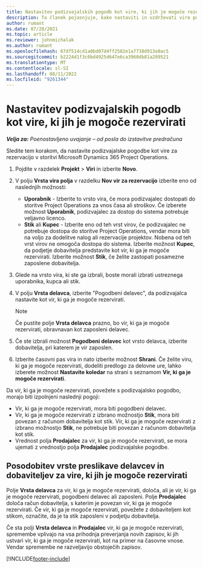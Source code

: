 ```yaml
---
title: Nastavitev podizvajalskih pogodb kot vire, ki jih je mogoče rezervirati
description: Ta članek pojasnjuje, kako nastaviti in vzdrževati vire podizvajalcev, ki so ustvarjeni iz uporabnikov in stikov v sistemu, tako da jih je mogoče povezati s podizvajalci v Microsoftu Dynamics 365 Project Operations.
author: rumant
ms.date: 07/28/2021
ms.topic: article
ms.reviewer: johnmichalak
ms.author: rumant
ms.openlocfilehash: 67df514cd1a0bd07d4ff2582e1a7738d913e0ac5
ms.sourcegitcommit: b2224d1f3c0bd4925d647e6ca3960db81a209521
ms.translationtype: MT
ms.contentlocale: sl-SI
ms.lasthandoff: 08/11/2022
ms.locfileid: "9261344"
---
```

# <a name="set-up-subcontractors-as-bookable-resources"></a>Nastavitev podizvajalskih pogodb kot vire, ki jih je mogoče rezervirati

_**Velja za:** Poenostavljeno uvajanje – od posla do izstavitve predračuna_

Sledite tem korakom, da nastavite podizvajalske pogodbe kot vire za rezervacijo v storitvi Microsoft Dynamics 365 Project Operations.

1. Pojdite v razdelek **Projekt** \> **Viri** in izberite **Novo**.
2. V polju **Vrsta vira polja** v razdelku **Nov vir za rezervacijo** izberite eno od naslednjih možnosti:

    - **Uporabnik** - Izberite to vrsto vira, če mora podizvajalec dostopati do storitve Project Operations za vnos časa ali stroškov. Če izberete možnost **Uporabnik**, podizvajalec za dostop do sistema potrebuje veljavno licenco.
    - **Stik** ali **Kupec** - Izberite eno od teh vrst virov, če podizvajalec ne potrebuje dostopa do storitve Project Operations, vendar mora biti na voljo za dodelitve nalog ali rezervacije projektov. Nobena od teh vrst virov ne omogoča dostopa do sistema. Izberite možnost **Kupec**, da podjetje dobavitelja predstavite kot vir, ki ga je mogoče rezervirati. Izberite možnost **Stik**, če želite zastopati posamezne zaposlene dobavitelja.

3. Glede na vrsto vira, ki ste ga izbrali, boste morali izbrati ustreznega uporabnika, kupca ali stik.
4. V polju **Vrsta delavca**, izberite "Pogodbeni delavec", da podizvajalca nastavite kot vir, ki ga je mogoče rezervirati.

    > [!NOTE]
    > Če pustite polje **Vrsta delavca** prazno, bo vir, ki ga je mogoče rezervirati, obravnavan kot zaposleni delavec.

5. Če ste izbrali možnost **Pogodbeni delavec** kot vrsto delavca, izberite dobavitelja, pri katerem je vir zaposlen.
6. Izberite časovni pas vira in nato izberite možnost **Shrani**. Če želite viru, ki ga je mogoče rezervirati, dodeliti predlogo za delovne ure, lahko izberete možnost **Nastavite koledar** na strani s seznamom **Vir, ki ga je mogoče rezervirati**.

Da vir, ki ga je mogoče rezervirati, povežete s podizvajalsko pogodbo, morajo biti izpolnjeni naslednji pogoji:

- Vir, ki ga je mogoče rezervirati, mora biti pogodbeni delavec.
- Vir, ki ga je mogoče rezervirati z izbrano možnostjo **Stik**, mora biti povezan z računom dobavitelja kot stik. Vir, ki ga je mogoče rezervirati z izbrano možnostjo **Stik**, ne potrebuje biti povezan z računom dobavitelja kot stik.
- Vrednost polja **Prodajalec** za vir, ki ga je mogoče rezervirati, se mora ujemati z vrednostjo polja **Prodajalec** podizvajalske pogodbe.

## <a name="update-the-type-of-worker-and-vendor-mapping-for-bookable-resources"></a>Posodobitev vrste preslikave delavcev in dobaviteljev za vire, ki jih je mogoče rezervirati

Polje **Vrsta delavca** za vir, ki ga je mogoče rezervirati, določa, ali je vir, ki ga je mogoče rezervirati, pogodbeni delavec ali zaposleni. Polje **Prodajalec** določa račun dobavitelja, s katerim je povezan vir, ki ga je mogoče rezervirati. Če vir, ki ga je mogoče rezervirati, povežete z dobaviteljem kot stikom, označite, da je ta stik zaposleni v podjetju dobavitelja.

Če sta polji **Vrsta delavca** in **Prodajalec** vir, ki ga je mogoče rezervirati, spremembe vplivajo na vsa prihodnja preverjanja novih zapisov, ki jih ustvari vir, ki ga je mogoče rezervirati, kot na primer na časovne vnose. Vendar spremembe ne razveljavijo obstoječih zapisov.

[!INCLUDE[footer-include](../../includes/footer-banner.md)]
